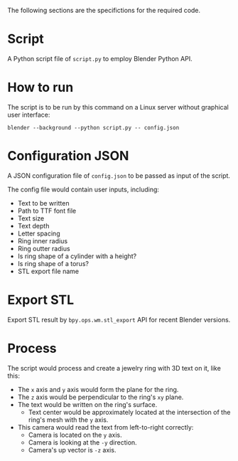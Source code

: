The following sections are the specifictions for the required code.

# Script

A Python script file of `script.py` to employ Blender Python API.

# How to run

The script is to be run by this command on a Linux server without graphical user interface:

```
blender --background --python script.py -- config.json
```

# Configuration JSON

A JSON configuration file of `config.json` to be passed as input of the script.

The config file would contain user inputs, including:

* Text to be written
* Path to TTF font file
* Text size
* Text depth
* Letter spacing
* Ring inner radius
* Ring outter radius
* Is ring shape of a cylinder with a height?
* Is ring shape of a torus?
* STL export file name

# Export STL

Export STL result by `bpy.ops.wm.stl_export` API for recent Blender versions.

# Process

The script would process and create a jewelry ring with 3D text on it, like this:

* The `x` axis and `y` axis would form the plane for the ring.
* The `z` axis would be perpendicular to the ring's `xy` plane.
* The text would be written on the ring's surface.
   * Text center would be approximately located at the intersection of the ring's mesh with the `y` axis.
* This camera would read the text from left-to-right correctly:
   * Camera is located on the `y` axis.
   * Camera is looking at the `-y` direction.
   * Camera's up vector is `-z` axis.
